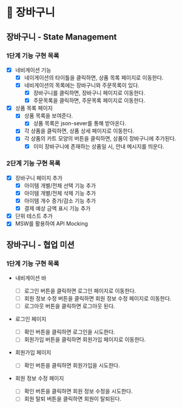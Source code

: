# 🛒 장바구니

## 장바구니 - State Management

### 1단계 기능 구현 목록

- [x] 네비게이션 기능
  - [x] 네이게이션의 타이틀을 클릭하면, 상품 목록 페이지로 이동한다.
  - [x] 네비게이션의 목록에는 장바구니와 주문목록이 있다.
    - [x] 장바구니를 클릭하면, 장바구니 페이지로 이동한다.
    - [x] 주문목록을 클릭하면, 주문목록 페이지로 이동한다.
- [x] 상품 목록 페이지
  - [x] 상품 목록을 보여준다.
    - [x] 상품 목록은 json-sever를 통해 받아온다.
  - [x] 각 상품을 클릭하면, 상품 상세 페이지로 이동한다.
  - [x] 각 상품의 카트 모양의 버튼을 클릭하면, 상품이 장바구니에 추가된다.
    - [x] 이미 장바구니에 존재하는 상품일 시, 안내 메시지를 띄운다.

### 2단계 기능 구현 목록

- [x] 장바구니 페이지 추가
  - [x] 아이템 개별/전체 선택 기능 추가
  - [x] 아이템 개별/전체 삭제 기능 추가
  - [x] 아이템 개수 증가/감소 기능 추가
  - [x] 결제 예상 금액 표시 기능 추가
- [x] 단위 테스트 추가
- [x] MSW를 활용하여 API Mocking

## 장바구니 - 협업 미션

### 1단계 기능 구현 목록

- 내비게이션 바

  - [ ] 로그인 버튼을 클릭하면 로그인 페이지로 이동한다.
  - [ ] 회원 정보 수정 버튼을 클릭하면 회원 정보 수정 페이지로 이동한다.
  - [ ] 로그아웃 버튼을 클릭하면 로그아웃 된다.

- 로그인 페이지

  - [ ] 확인 버튼을 클릭하면 로그인을 시도한다.
  - [ ] 회원가입 버튼을 클릭하면 회원가입 페이지로 이동한다.

- 회원가입 페이지

  - [ ] 확인 버튼을 클릭하면 회원가입을 시도한다.

- 회원 정보 수정 페이지

  - [ ] 확인 버튼을 클릭하면 회원 정보 수정을 시도한다.
  - [ ] 회원 탈퇴 버튼을 클릭하면 회원이 탈퇴된다.
